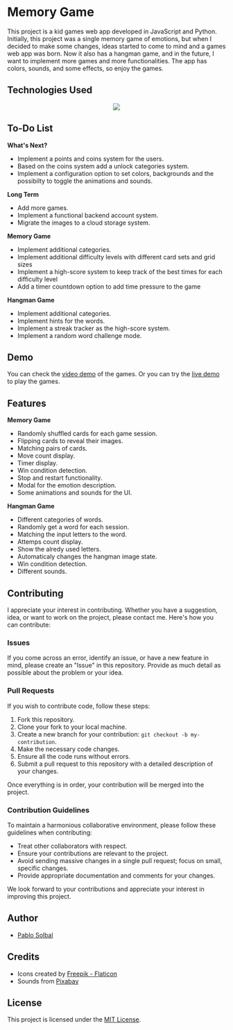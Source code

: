 # Memory Game

This project is a kid games web app developed in JavaScript and Python. Initially, this project was a single memory game of emotions, but when I decided to make some changes, ideas started to come to mind and a games web app was born. Now it also has a hangman game, and in the future, I want to implement more games and more functionalities. The app has colors, sounds, and some effects, so enjoy the games.

## Technologies Used

<p align="center">
  <a href="https://skillicons.dev">
    <img src="https://skillicons.dev/icons?i=html,css,js,py,mongo" />
  </a>
</p>

## To-Do List

**What's Next?**

- Implement a points and coins system for the users.
- Based on the coins system add a unlock categories system.
- Implement a configuration option to set colors, backgrounds and the possibilty to toggle the animations and sounds.

**Long Term**

- Add more games.
- Implement a functional backend account system.
- Migrate the images to a cloud storage system.

**Memory Game**

- Implement additional categories.
- Implement additional difficulty levels with different card sets and grid sizes
- Implement a high-score system to keep track of the best times for each difficulty level
- Add a timer countdown option to add time pressure to the game

**Hangman Game**

- Implement additional categories.
- Implement hints for the words.
- Implement a streak tracker as the high-score system.
- Implement a random word challenge mode.

## Demo

You can check the [video demo](https://youtu.be/t2-Jd6O2mZ0) of the games. Or you can try the [live demo](https://pablossolbal.github.io/Web-Projects/memory/) to play the games.

## Features

**Memory Game**

- Randomly shuffled cards for each game session.
- Flipping cards to reveal their images.
- Matching pairs of cards.
- Move count display.
- Timer display.
- Win condition detection.
- Stop and restart functionality.
- Modal for the emotion description.
- Some animations and sounds for the UI.


**Hangman Game**

- Different categories of words.
- Randomly get a word for each session.
- Matching the input letters to the word.
- Attemps count display.
- Show the alredy used letters.
- Automaticaly changes the hangman image state.
- Win condition detection.
- Different sounds.

## Contributing

I appreciate your interest in contributing. Whether you have a suggestion, idea, or want to work on the project, please contact me. Here's how you can contribute:

### Issues

If you come across an error, identify an issue, or have a new feature in mind, please create an "Issue" in this repository. Provide as much detail as possible about the problem or your idea.

### Pull Requests

If you wish to contribute code, follow these steps:

1. Fork this repository.
2. Clone your fork to your local machine.
3. Create a new branch for your contribution: `git checkout -b my-contribution`.
4. Make the necessary code changes.
5. Ensure all the code runs without errors.
6. Submit a pull request to this repository with a detailed description of your changes.

Once everything is in order, your contribution will be merged into the project.

### Contribution Guidelines

To maintain a harmonious collaborative environment, please follow these guidelines when contributing:

- Treat other collaborators with respect.
- Ensure your contributions are relevant to the project.
- Avoid sending massive changes in a single pull request; focus on small, specific changes.
- Provide appropriate documentation and comments for your changes.

We look forward to your contributions and appreciate your interest in improving this project.

## Author

- [Pablo Solbal](https://github.com/pablossolbal)

## Credits

- Icons created by [Freepik - Flaticon](https://www.flaticon.es/packs/human-emotions-6?word=emotions)
- Sounds from [Pixabay](https://pixabay.com)

## License

This project is licensed under the [MIT License](https://www.mit.edu/~amini/LICENSE.md).
